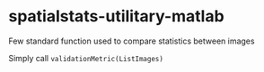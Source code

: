 # spatialstats-utilitary-matlab
Few standard function used to compare statistics between images

Simply call ```validationMetric(ListImages)```
